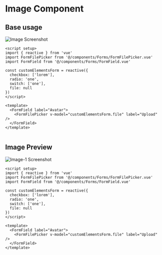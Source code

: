# Image Component

## Base usage
![Image Screenshot](/images/img1.png)

``` vue
<script setup>
import { reactive } from 'vue'
import FormFilePicker from '@/components/Forms/FormFilePicker.vue'
import FormField from '@/components/Forms/FormField.vue'

const customElementsForm = reactive({
  checkbox: ['lorem'],
  radio: 'one',
  switch: ['one'],
  file: null
})
</script>

<template>
  <FormField label="Avatar">
    <FormFilePicker v-model="customElementsForm.file" label="Upload" />
  </FormField>
</template>


```

## Image Preview
![Image-1 Screenshot](/images/img2.png)

``` vue
<script setup>
import { reactive } from 'vue'
import FormFilePicker from '@/components/Forms/FormFilePicker.vue'
import FormField from '@/components/Forms/FormField.vue'

const customElementsForm = reactive({
  checkbox: ['lorem'],
  radio: 'one',
  switch: ['one'],
  file: null
})
</script>

<template>
  <FormField label="Avatar">
    <FormFilePicker v-model="customElementsForm.file" label="Upload" />
  </FormField>
</template>


```